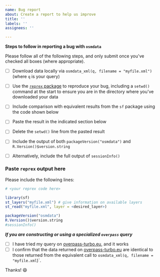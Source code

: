```yaml
---
name: Bug report
about: Create a report to help us improve
title: ''
labels: ''
assignees: ''

---
```


**Steps to follow in reporting a bug with `osmdata`**

Please follow all of the following steps, and only submit once you've checked all boxes (where appropriate).

- [ ] Download data locally via `osmdata_xml(q, filename = "myfile.xml")` (where `q` is your query)
- [ ] Use the [`reprex` package](https://reprex.tidyverse.org/) to reproduce your bug, including a `setwd()` command at the start to ensure you are in the directory where you've downloaded your data
- [ ] Include comparison with equivalent results from the `sf` package using the code shown below
- [ ] Paste the result in the indicated section below
- [ ] Delete the `setwd()` line from the pasted result
- [ ] Include the output of both `packageVersion("osmdata")` and `R.Version()$version.string`
- [ ] Alternatively, include the full output of `sessionInfo()`


### Paste `reprex` output here

Please include the following lines:
``` r
# <your reprex code here>

library(sf)
st_layers("myfile.xml") # give information on available layers
st_read("myfile.xml", layer = <desired_layer>)

packageVersion("osmdata")
R.Version()$version.string
#sessionInfo()
```



***If you are constructing or using a specialized `overpass` query***

- [ ] I have tried my query on [overpass-turbo.eu](https://overpass-turbo.eu), and it works
- [ ] I confirm that the data returned on [overpass-turbo.eu](https://overpass-turbo.eu) are identical to those returned from the equivalent call to `osmdata_xml(q, filename = "myfile.xml`)`.

Thanks! :smile:
